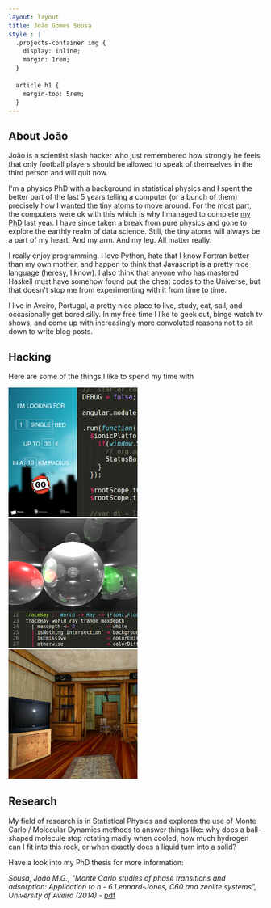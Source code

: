 ```yaml
---
layout: layout
title: João Gomes Sousa
style : |
  .projects-container img {
    display: inline;
    margin: 1rem;
  }

  article h1 {
    margin-top: 5rem;
  }
---
```

## About João

João is a scientist slash hacker who just remembered how strongly he feels that only football players should be allowed to speak of themselves in the third person and will quit now.

I'm a physics PhD with a background in statistical physics and I spent the better part of the last 5 years telling a  computer (or a bunch of them) precisely how I wanted the tiny atoms to move around. For the most part, the computers were ok with this which is why I managed to complete [my PhD](#research) last year. I have since taken a break from pure physics and gone to explore the earthly realm of data science. Still, the tiny atoms will always be a part of my heart. And my arm. And my leg. All matter really.

I really enjoy programming. I love Python, hate that I know Fortran better than my own mother, and happen to think that Javascript is a pretty nice language (heresy, I know). I also think that anyone who has mastered Haskell must have somehow found out the cheat codes to the Universe, but that doesn't stop me from experimenting with it from time to time.

I live in Aveiro, Portugal, a pretty nice place to live, study, eat, sail, and occasionally get bored silly. In my free time I like to geek out, binge watch tv shows, and come up with increasingly more convoluted reasons not to sit down to write blog posts.

## Hacking

Here are some of the things I like to spend my time with

<div class="projects-container">
  <a href="http://jgsousa.com/bb">
    <img src="/images/projects/bb-256.png" alt="Breaking Bed Web App">
  </a>

  <a href="https://github.com/jotinha/thrace">
    <img src="/images/projects/thrace-256.png" alt="Thrace, an Haskell Raytracer">
  </a>

  <a href="http://jgsousa.com/swatthree.js">
    <img src="/images/projects/swatthreejs-256.jpg" alt="Swat3 WebGL Viewer">
  </a>

</div>

## Research
  
My field of research is in Statistical Physics and explores the use of Monte Carlo / Molecular Dynamics methods to answer things like: why does a ball-shaped molecule stop rotating madly when cooled, how much hydrogen can I fit into this rock, or when exactly does a liquid turn into a solid?

Have a look into my PhD thesis for more information:

*Sousa, João M.G., "Monte Carlo studies of phase transitions and adsorption: Application to n - 6 Lennard-Jones, C60 and zeolite systems", University of Aveiro (2014)* - [pdf](files/jgsousa.phdthesis.2014.pdf)

